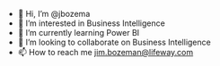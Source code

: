 - 👋 Hi, I’m @jbozema
- 👀 I’m interested in Business Intelligence
- 🌱 I’m currently learning Power BI
- 💞️ I’m looking to collaborate on Business Intelligence
- 📫 How to reach me jim.bozeman@lifeway.com

<!---
jbozema/jbozema is a ✨ special ✨ repository because its `README.md` (this file) appears on your GitHub profile.
You can click the Preview link to take a look at your changes.
--->
